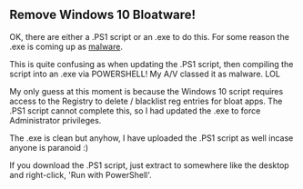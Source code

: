 ## Remove Windows 10 Bloatware!

OK, there are either a .PS1 script or an .exe to do this. For some reason the .exe is coming up as [malware](https://www.virustotal.com/#/file/025e6da5ba200a136c1cc9f3df3921294bcfb183292ef067d6ddfe23d2e19b72/detection).

This is quite confusing as when updating the .PS1 script, then compiling the script into an .exe via POWERSHELL! My A/V classed it as malware. LOL

My only guess at this moment is because the Windows 10 script requires access to the Registry to delete / blacklist reg entries for bloat apps. The .PS1 script cannot complete this, so I had updated the .exe to force Administrator privileges. 

The .exe is clean but anyhow, I have uploaded the .PS1 script as well incase anyone is paranoid :)

If you download the .PS1 script, just extract to somewhere like the desktop and right-click, 'Run with PowerShell'.
